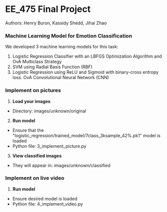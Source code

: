 # EE_475 Final Project

Authors: Henry Buron, Kassidy Shedd, Jihai Zhao

### Machine Learning Model for Emotion Classification

We developed 3 machine learning models for this task:
1. Logistic Regression Classifier with an LBFGS Optimization Algorithm and OvA Multiclass Strategy
2. SVM using Radial Basis Function (RBF)
3. Logistic Regression using ReLU and Sigmoid with binary-cross entropy loss. OvA Convolutional Neural Network (CNN)

### Implement on pictures

1. **Load your images**
* Directory: images/unknown/original

2. **Run model**
* Ensure that the "logistic_regression/trained_model/7class_3ksample_42%.pk1" model is loaded
* Python file: 3_implement_picture.py

3. **View classified images**
* They will appear in: images/unknown/classified

### Implement on live video

1. **Run model**
* Ensure desired model is loaded
* Python file: 4_implement_video.py



